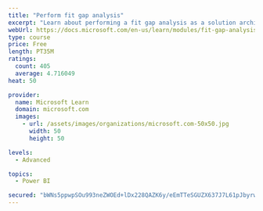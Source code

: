 ```yaml
---
title: "Perform fit gap analysis"
excerpt: "Learn about performing a fit gap analysis as a solution architect for Dynamics 365 and Microsoft Power Platform."
webUrl: https://docs.microsoft.com/en-us/learn/modules/fit-gap-analysis/
type: course
price: Free
length: PT35M
ratings:
  count: 405
  average: 4.716049
heat: 50

provider:
  name: Microsoft Learn
  domain: microsoft.com
  images:
    - url: /assets/images/organizations/microsoft.com-50x50.jpg
      width: 50
      height: 50

levels:
  - Advanced

topics:
  - Power BI

secured: "bWNs5ppwpSOu993neZWOEd+lDx228QAZK6y/eEmTTeSGUZX637J7L61pJbyrwjVVOqYg1W1RqRhQrivrXaUG61jXL27rH4Ap14ZE9BFEYEfNUzppu03isxKrfG8ngjgI/sQPxooGnUFD9BufHUMVphfxCxUmYlnNsOLKufAdp0ByFUemklQfYkuuRR4Y2IBn0qgeYEThRPqZ1xeJ4qbAgvf5/h8YV43ClE79/SG2NcPz4OtkLqST3Myd3OlVLJQQDAUVsJ+gdJtfig6QffQIyyyGeoU9sVczWpPQe4HsJW9vQX28X87IFwNTUYpbPkF1ThHvFi2s4C2GYtUGHbnTpHti7W1lugUo3/2DWPZs7IjmxEdJN+c5GX+DAWAzCIKX2eKHyDGBQYQ4oajJ/c7qIRVMC78jKV3BrN4m+mgykxw=;X79BTuLKQrA27DesF5WVhw=="
---
```


